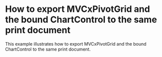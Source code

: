 # How to export MVCxPivotGrid and the bound ChartControl to the same print document


<p>This example illustrates how to export MVCxPivotGrid and the bound ChartControl to the same print document. </p>

<br/>


